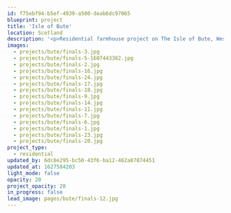 ```yaml
---
id: f75ebf94-b5ef-4939-a500-deab6dc97065
blueprint: project
title: 'Isle of Bute'
location: Scotland
description: '<p>Residential farmhouse project on The Isle of Bute, Western Scotland. Completed in 2020.</p>'
images:
  - projects/bute/finals-3.jpg
  - projects/bute/finals-5-1607443382.jpg
  - projects/bute/finals-2.jpg
  - projects/bute/finals-16.jpg
  - projects/bute/finals-24.jpg
  - projects/bute/finals-17.jpg
  - projects/bute/finals-18.jpg
  - projects/bute/finals-9.jpg
  - projects/bute/finals-14.jpg
  - projects/bute/finals-11.jpg
  - projects/bute/finals-7.jpg
  - projects/bute/finals-6.jpg
  - projects/bute/finals-1.jpg
  - projects/bute/finals-23.jpg
  - projects/bute/finals-20.jpg
project_type:
  - residential
updated_by: 6dc8e295-bc50-43f6-ba12-462a87874451
updated_at: 1627584203
light_mode: false
opacity: 20
project_opacity: 20
in_progress: false
lead_image: pages/bute/finals-12.jpg
---
```

